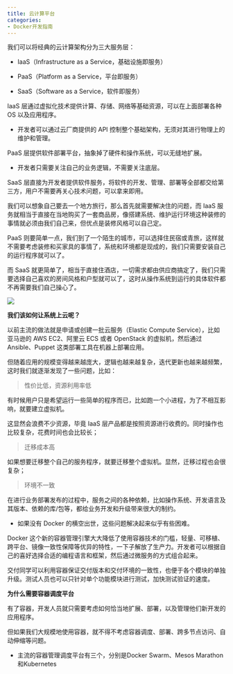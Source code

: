 ```yaml
---
title: 云计算平台
categories: 
- Docker开发指南
---
```


我们可以将经典的云计算架构分为三大服务层：

* IaaS（Infrastructure as a Service，基础设施即服务）

* PaaS（Platform as a Service，平台即服务）

* SaaS（Software as a Service，软件即服务）

IaaS 层通过虚拟化技术提供计算、存储、网络等基础资源，可以在上面部署各种 OS 以及应用程序。

* 开发者可以通过云厂商提供的 API 控制整个基础架构，无须对其进行物理上的维护和管理。

PaaS 层提供软件部署平台，抽象掉了硬件和操作系统，可以无缝地扩展。

* 开发者只需要关注自己的业务逻辑，不需要关注底层。

SaaS 层直接为开发者提供软件服务，将软件的开发、管理、部署等全部都交给第三方，用户不需要再关心技术问题，可以拿来即用。

我们可以想象自己要去一个地方旅行，那么首先就需要解决住的问题，而 IaaS 服务就相当于直接在当地购买了一套商品房，像搭建系统、维护运行环境这种装修的事情就必须由我们自己来，但优点是装修风格可以自己定。

PaaS 则要简单一点，我们到了一个陌生的城市，可以选择住民宿或青旅，这样就不需要考虑装修和买家具的事情了，系统和环境都是现成的，我们只需要安装自己的运行程序就可以了。

而 SaaS 就更简单了，相当于直接住酒店，一切需求都由供应商搞定了，我们只需要选择自己喜欢的房间风格和户型就可以了，这时从操作系统到运行的具体软件都不再需要我们自己操心了。

![](https://img-blog.csdnimg.cn/b593b4428fd045d2b68bde4af73a2d79.png)


**我们该如何让系统上云呢？**

以前主流的做法就是申请或创建一批云服务（Elastic Compute Service），比如亚马逊的 AWS EC2、阿里云 ECS 或者 OpenStack 的虚拟机，然后通过 Ansible、Puppet 这类部署工具在机器上部署应用。

但随着应用的规模变得越来越庞大，逻辑也越来越复杂，迭代更新也越来越频繁，这时我们就逐渐发现了一些问题，比如：

> 性价比低，资源利用率低

有时候用户只是希望运行一些简单的程序而已，比如跑一个小进程，为了不相互影响，就要建立虚拟机。

这显然会浪费不少资源，毕竟 IaaS 层产品都是按照资源进行收费的。同时操作也比较复杂，花费时间也会比较长；

> 迁移成本高

如果想要迁移整个自己的服务程序，就要迁移整个虚拟机。显然，迁移过程也会很复杂；

> 环境不一致

在进行业务部署发布的过程中，服务之间的各种依赖，比如操作系统、开发语言及其版本、依赖的库/包等，都给业务开发和升级带来很大的制约。

* 如果没有 Docker 的横空出世，这些问题解决起来似乎有些困难。

Docker 这个新的容器管理引擎大大降低了使用容器技术的门槛，轻量、可移植、跨平台、镜像一致性保障等优异的特性，一下子解放了生产力。开发者可以根据自己的喜好选择合适的编程语言和框架，然后通过微服务的方式组合起来。

交付同学可以利用容器保证交付版本和交付环境的一致性，也便于各个模块的单独升级。测试人员也可以只针对单个功能模块进行测试，加快测试验证的速度。

**为什么需要容器调度平台**

有了容器，开发人员就只需要考虑如何恰当地扩展、部署，以及管理他们新开发的应用程序。

但如果我们大规模地使用容器，就不得不考虑容器调度、部署、跨多节点访问、自动伸缩等问题。

* 主流的容器管理调度平台有三个，分别是Docker Swarm、Mesos Marathon和Kubernetes